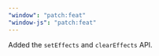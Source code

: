 ```yaml
---
"window": "patch:feat"
"window-js": "patch:feat"
---
```


Added the `setEffects` and `clearEffects` API.

